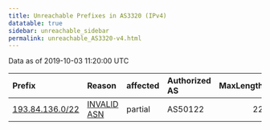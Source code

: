 ```yaml
---
title: Unreachable Prefixes in AS3320 (IPv4)
datatable: true
sidebar: unreachable_sidebar
permalink: unreachable_AS3320-v4.html
---
```


Data as of 2019-10-03 11:20:00 UTC


<div class="datatable-begin"></div>

| Prefix                                                   | Reason                                                                                                | affected   | Authorized AS   |   MaxLength | Anchor                                         |   unreachable /24s |
|:---------------------------------------------------------|:------------------------------------------------------------------------------------------------------|:-----------|:----------------|------------:|:-----------------------------------------------|-------------------:|
| [193.84.136.0/22](https://stat.ripe.net/193.84.136.0/22) | [INVALID ASN](https://rpki-validator.ripe.net/announcement-preview?asn=AS3320&prefix=193.84.136.0/22) | partial    | AS50122         |          22 | [RIPE](unreachable_RIPE_NCC_RPKI_Root-v4.html) |                  4 |

<div class="datatable-end"></div>